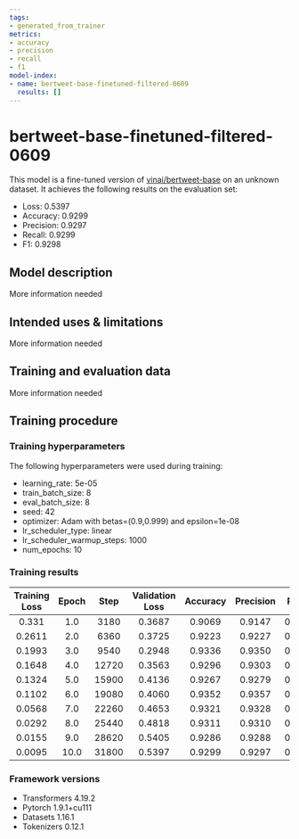 ```yaml
---
tags:
- generated_from_trainer
metrics:
- accuracy
- precision
- recall
- f1
model-index:
- name: bertweet-base-finetuned-filtered-0609
  results: []
---
```


<!-- This model card has been generated automatically according to the information the Trainer had access to. You
should probably proofread and complete it, then remove this comment. -->

# bertweet-base-finetuned-filtered-0609

This model is a fine-tuned version of [vinai/bertweet-base](https://huggingface.co/vinai/bertweet-base) on an unknown dataset.
It achieves the following results on the evaluation set:
- Loss: 0.5397
- Accuracy: 0.9299
- Precision: 0.9297
- Recall: 0.9299
- F1: 0.9298

## Model description

More information needed

## Intended uses & limitations

More information needed

## Training and evaluation data

More information needed

## Training procedure

### Training hyperparameters

The following hyperparameters were used during training:
- learning_rate: 5e-05
- train_batch_size: 8
- eval_batch_size: 8
- seed: 42
- optimizer: Adam with betas=(0.9,0.999) and epsilon=1e-08
- lr_scheduler_type: linear
- lr_scheduler_warmup_steps: 1000
- num_epochs: 10

### Training results

| Training Loss | Epoch | Step  | Validation Loss | Accuracy | Precision | Recall | F1     |
|:-------------:|:-----:|:-----:|:---------------:|:--------:|:---------:|:------:|:------:|
| 0.331         | 1.0   | 3180  | 0.3687          | 0.9069   | 0.9147    | 0.9069 | 0.9081 |
| 0.2611        | 2.0   | 6360  | 0.3725          | 0.9223   | 0.9227    | 0.9223 | 0.9224 |
| 0.1993        | 3.0   | 9540  | 0.2948          | 0.9336   | 0.9350    | 0.9336 | 0.9339 |
| 0.1648        | 4.0   | 12720 | 0.3563          | 0.9296   | 0.9303    | 0.9296 | 0.9298 |
| 0.1324        | 5.0   | 15900 | 0.4136          | 0.9267   | 0.9279    | 0.9267 | 0.9270 |
| 0.1102        | 6.0   | 19080 | 0.4060          | 0.9352   | 0.9357    | 0.9352 | 0.9353 |
| 0.0568        | 7.0   | 22260 | 0.4653          | 0.9321   | 0.9328    | 0.9321 | 0.9322 |
| 0.0292        | 8.0   | 25440 | 0.4818          | 0.9311   | 0.9310    | 0.9311 | 0.9310 |
| 0.0155        | 9.0   | 28620 | 0.5405          | 0.9286   | 0.9288    | 0.9286 | 0.9286 |
| 0.0095        | 10.0  | 31800 | 0.5397          | 0.9299   | 0.9297    | 0.9299 | 0.9298 |


### Framework versions

- Transformers 4.19.2
- Pytorch 1.9.1+cu111
- Datasets 1.16.1
- Tokenizers 0.12.1

